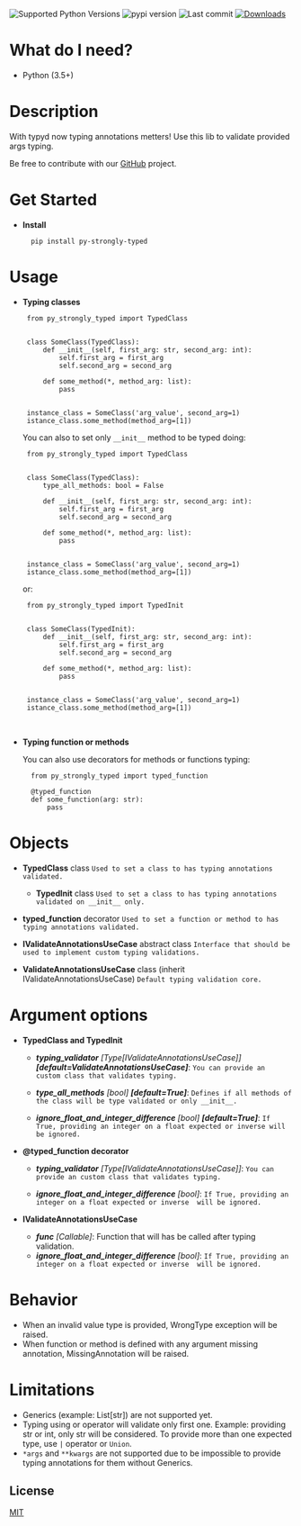 ![Supported Python Versions](https://img.shields.io/badge/python-3.5%2B-brightgreen)
![pypi version](https://img.shields.io/pypi/v/py-strongly-typed)
![Last commit](https://img.shields.io/github/last-commit/chrislcontrol/py-strongly-typed)
[![Downloads](https://pepy.tech/badge/py-strongly-typed/month)](https://pepy.tech/project/py-strongly-typed)

What do I need?
===============
- Python (3.5+)


Description
===========

With typyd now typing annotations metters! Use this lib to validate provided args typing.


Be free to contribute with our [GitHub](https://github.com/chrislcontrol/typyd) project.



Get Started
===========

- **Install**

        pip install py-strongly-typed

Usage
===========

-  **Typing classes**

        from py_strongly_typed import TypedClass


        class SomeClass(TypedClass):
            def __init__(self, first_arg: str, second_arg: int):
                self.first_arg = first_arg
                self.second_arg = second_arg
            
            def some_method(*, method_arg: list):
                pass


        instance_class = SomeClass('arg_value', second_arg=1)
        istance_class.some_method(method_arg=[1])

   You can also to set only `__init__` method to be typed doing:
        
        from py_strongly_typed import TypedClass


        class SomeClass(TypedClass):
            type_all_methods: bool = False

            def __init__(self, first_arg: str, second_arg: int):
                self.first_arg = first_arg
                self.second_arg = second_arg
            
            def some_method(*, method_arg: list):
                pass


        instance_class = SomeClass('arg_value', second_arg=1)
        istance_class.some_method(method_arg=[1])

   or:

        from py_strongly_typed import TypedInit


        class SomeClass(TypedInit):
            def __init__(self, first_arg: str, second_arg: int):
                self.first_arg = first_arg
                self.second_arg = second_arg
            
            def some_method(*, method_arg: list):
                pass


        instance_class = SomeClass('arg_value', second_arg=1)
        istance_class.some_method(method_arg=[1])

&nbsp;
-  **Typing function or methods**

   You can also use decorators for methods or functions typing:

         from py_strongly_typed import typed_function
   
         @typed_function
         def some_function(arg: str):
             pass

Objects
===========
- **TypedClass** class
   ``Used to set a class to has typing annotations validated.``


  - **TypedInit** class
  ``Used to set a class to has typing annotations validated on __init__ only.``


- **typed_function** decorator
   ``Used to set a function or method to has typing annotations validated.``


- **IValidateAnnotationsUseCase** abstract class
  ``Interface that should be used to implement custom typing validations.``


- **ValidateAnnotationsUseCase** class (inherit IValidateAnnotationsUseCase)
   ``Default typing validation core.``



Argument options
===========

- **TypedClass and TypedInit**

  - ***typing_validator*** *[Type[IValidateAnnotationsUseCase]]* ***[default=ValidateAnnotationsUseCase]***: 
  `You can provide an custom class that validates typing.`

  - ***type_all_methods*** *[bool]* ***[default=True]***:
  `Defines if all methods of the class will be type validated or only __init__.`

  - ***ignore_float_and_integer_difference*** *[bool]* ***[default=True]***: 
  `If True, providing an integer on a float expected or inverse will be ignored.`


- **@typed_function decorator**

  - ***typing_validator*** *[Type[IValidateAnnotationsUseCase]]*: `You can provide an custom class that validates
  typing.`

  - ***ignore_float_and_integer_difference*** *[bool]*: `If True, providing an integer on a float expected or inverse 
  will be ignored.`


- **IValidateAnnotationsUseCase**
  - ***func*** *[Callable]*: Function that will has be called after typing validation.
  - ***ignore_float_and_integer_difference*** *[bool]*: `If True, providing an integer on a float expected or inverse 
  will be ignored.`


Behavior
===========
   * When an invalid value type is provided, WrongType exception will be raised.
   * When function or method is defined with any argument missing annotation, 
MissingAnnotation will be raised.

Limitations
===========
   * Generics (example: List[str]) are not supported yet.
   * Typing using or operator will validate only first one. Example: providing str or int, 
only str will be considered. To provide more than one expected type, use `|` operator or `Union`.
   * `*args` and `**kwargs` are not supported due to be impossible to provide typing annotations for them 
without Generics.


## License
[MIT](https://choosealicense.com/licenses/mit/)
